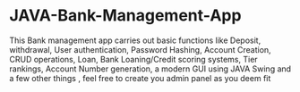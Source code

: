 # JAVA-Bank-Management-App
This Bank management app carries out basic functions like Deposit, withdrawal, User authentication, Password Hashing, Account Creation, CRUD operations,  Loan, Bank Loaning/Credit scoring systems, Tier rankings, Account Number generation, a modern GUI using JAVA Swing and a few other things , feel free to create you admin panel as you deem fit
